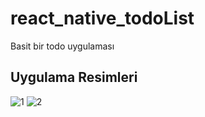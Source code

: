# react_native_todoList
Basit bir todo uygulaması

## Uygulama Resimleri
![1](app_pic/1.png)
![2](app_pic/2.png)
